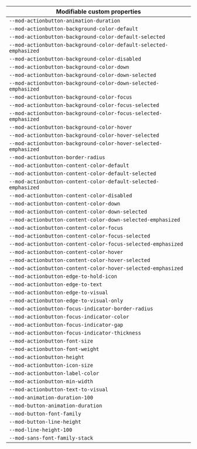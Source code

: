 | Modifiable custom properties                                      |
| ----------------------------------------------------------------- |
| `--mod-actionbutton-animation-duration`                           |
| `--mod-actionbutton-background-color-default`                     |
| `--mod-actionbutton-background-color-default-selected`            |
| `--mod-actionbutton-background-color-default-selected-emphasized` |
| `--mod-actionbutton-background-color-disabled`                    |
| `--mod-actionbutton-background-color-down`                        |
| `--mod-actionbutton-background-color-down-selected`               |
| `--mod-actionbutton-background-color-down-selected-emphasized`    |
| `--mod-actionbutton-background-color-focus`                       |
| `--mod-actionbutton-background-color-focus-selected`              |
| `--mod-actionbutton-background-color-focus-selected-emphasized`   |
| `--mod-actionbutton-background-color-hover`                       |
| `--mod-actionbutton-background-color-hover-selected`              |
| `--mod-actionbutton-background-color-hover-selected-emphasized`   |
| `--mod-actionbutton-border-radius`                                |
| `--mod-actionbutton-content-color-default`                        |
| `--mod-actionbutton-content-color-default-selected`               |
| `--mod-actionbutton-content-color-default-selected-emphasized`    |
| `--mod-actionbutton-content-color-disabled`                       |
| `--mod-actionbutton-content-color-down`                           |
| `--mod-actionbutton-content-color-down-selected`                  |
| `--mod-actionbutton-content-color-down-selected-emphasized`       |
| `--mod-actionbutton-content-color-focus`                          |
| `--mod-actionbutton-content-color-focus-selected`                 |
| `--mod-actionbutton-content-color-focus-selected-emphasized`      |
| `--mod-actionbutton-content-color-hover`                          |
| `--mod-actionbutton-content-color-hover-selected`                 |
| `--mod-actionbutton-content-color-hover-selected-emphasized`      |
| `--mod-actionbutton-edge-to-hold-icon`                            |
| `--mod-actionbutton-edge-to-text`                                 |
| `--mod-actionbutton-edge-to-visual`                               |
| `--mod-actionbutton-edge-to-visual-only`                          |
| `--mod-actionbutton-focus-indicator-border-radius`                |
| `--mod-actionbutton-focus-indicator-color`                        |
| `--mod-actionbutton-focus-indicator-gap`                          |
| `--mod-actionbutton-focus-indicator-thickness`                    |
| `--mod-actionbutton-font-size`                                    |
| `--mod-actionbutton-font-weight`                                  |
| `--mod-actionbutton-height`                                       |
| `--mod-actionbutton-icon-size`                                    |
| `--mod-actionbutton-label-color`                                  |
| `--mod-actionbutton-min-width`                                    |
| `--mod-actionbutton-text-to-visual`                               |
| `--mod-animation-duration-100`                                    |
| `--mod-button-animation-duration`                                 |
| `--mod-button-font-family`                                        |
| `--mod-button-line-height`                                        |
| `--mod-line-height-100`                                           |
| `--mod-sans-font-family-stack`                                    |
